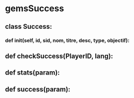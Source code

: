 # gemsSuccess 
## class Success:

### def __init__(self, id, sid, nom, titre, desc, type, objectif):

## def checkSuccess(PlayerID, lang):

## def stats(param):

## def success(param):

